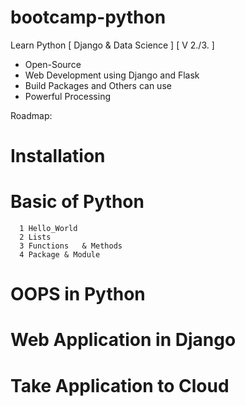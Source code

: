 # bootcamp-python
Learn Python [ Django &amp; Data Science ] [ V 2./3. ]

- Open-Source
- Web Development using Django and Flask
- Build Packages and Others can use
- Powerful Processing

Roadmap:
  # Installation
  # Basic of Python 
      1 Hello_World
      2 Lists	
      3 Functions	& Methods
      4 Package & Module
  # OOPS in Python
  # Web Application in Django
  # Take Application to Cloud


